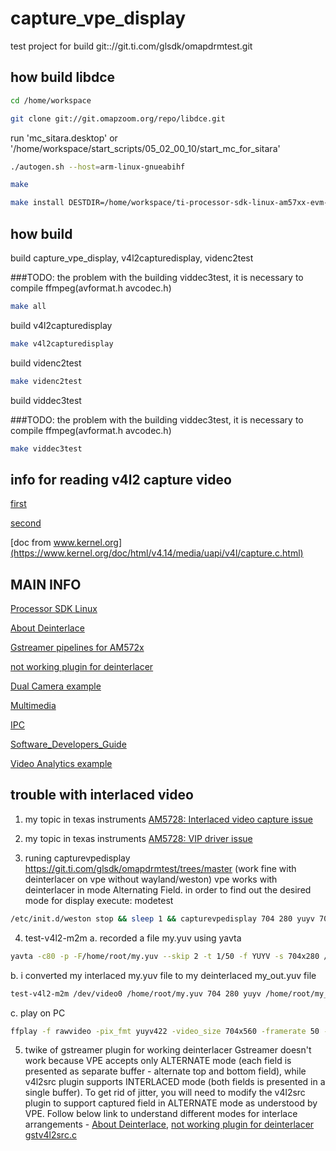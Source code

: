 # capture_vpe_display
test project for build git:://git.ti.com/glsdk/omapdrmtest.git

## how build libdce

```bash
cd /home/workspace

git clone git://git.omapzoom.org/repo/libdce.git
```

run 'mc_sitara.desktop' or '/home/workspace/start_scripts/05_02_00_10/start_mc_for_sitara'

```bash
./autogen.sh --host=arm-linux-gnueabihf

make

make install DESTDIR=/home/workspace/ti-processor-sdk-linux-am57xx-evm-05.02.00.10/linux-devkit/sysroots/armv7ahf-neon-linux-gnueabi
```
## how build
build capture_vpe_display, v4l2capturedisplay, videnc2test
 
 ###TODO: the problem with the building viddec3test, it is necessary to compile ffmpeg(avformat.h avcodec.h)
```bash
make all
```
build v4l2capturedisplay
```bash
make v4l2capturedisplay
```
build videnc2test
```bash
make videnc2test
```
build viddec3test
 
 ###TODO: the problem with the building viddec3test, it is necessary to compile ffmpeg(avformat.h avcodec.h)
```bash
make viddec3test
```

## info for reading v4l2 capture video

[first](http://jwhsmith.net/2014/12/capturing-a-webcam-stream-using-v4l2/)

[second](https://jayrambhia.com/blog/capture-v4l2)

[doc from www.kernel.org](https://www.kernel.org/doc/html/v4.14/media/uapi/v4l/capture.c.html)

## MAIN INFO
[Processor SDK Linux](http://software-dl.ti.com/processor-sdk-linux/esd/docs/latest/linux/index.html)

[About Deinterlace](https://www.linuxtv.org/downloads/legacy/video4linux/API/V4L2_API/spec-single/v4l2.html#v4l2-field)

[Gstreamer pipelines for AM572x](https://developer.ridgerun.com/wiki/index.php?title=Gstreamer_pipelines_for_AM572x)

[not working plugin for deinterlacer](https://github.com/GStreamer/gst-plugins-good/blob/master/sys/v4l2/gstv4l2src.c)

[Dual Camera example](http://software-dl.ti.com/processor-sdk-linux/esd/docs/latest/linux/Examples_and_Demos/Application_Demos/Dual_Camera_Demo.html)

[Multimedia](http://software-dl.ti.com/processor-sdk-linux/esd/docs/latest/linux/Foundational_Components_Multimedia_IVAHD.html?highlight=libdce)

[IPC](http://software-dl.ti.com/processor-sdk-linux/esd/docs/latest/linux/Foundational_Components_IPC.html?highlight=dce)

[Software_Developers_Guide](https://processors.wiki.ti.com/index.php/DRA7xx_GLSDK_Software_Developers_Guide)

[Video Analytics example](http://software-dl.ti.com/processor-sdk-linux/esd/docs/latest/linux/Examples_and_Demos/Application_Demos/Video_Analytics.html)

## trouble with interlaced video
1. my topic in texas instruments
 [AM5728: Interlaced video capture issue](https://e2e.ti.com/support/processors/f/791/t/835475)

2. my topic in texas instruments
 [AM5728: VIP driver issue](https://e2e.ti.com/support/processors/f/791/t/838687)
 
3. runing capturevpedisplay https://git.ti.com/glsdk/omapdrmtest/trees/master
 (work fine with deinterlacer on vpe without wayland/weston)
 vpe works with deinterlacer in mode Alternating Field.
 in order to find out the desired mode for display execute: modetest
 ```bash
 /etc/init.d/weston stop && sleep 1 && capturevpedisplay 704 280 yuyv 704 560 yuyv 1 3 -s 35:800x480
```
4. test-v4l2-m2m
 a. recorded a file my.yuv using yavta
 ```bash
 yavta -c80 -p -F/home/root/my.yuv --skip 2 -t 1/50 -f YUYV -s 704x280 /dev/video2
 ```
 b. i converted my interlaced my.yuv file to my deinterlaced my_out.yuv file
 ```bash
 test-v4l2-m2m /dev/video0 /home/root/my.yuv 704 280 yuyv /home/root/my_out.yuv 704 560 yuyv 1 1 80
 ```
 c. play on PC
 ```bash
 ffplay -f rawvideo -pix_fmt yuyv422 -video_size 704x560 -framerate 50 -i my_out.yuv
 ```
5. twike of gstreamer plugin for working deinterlacer
 Gstreamer doesn't work because VPE accepts only ALTERNATE mode (each field is presented as separate buffer - alternate top and bottom field), 
 while v4l2src plugin supports INTERLACED mode (both fields is presented in a single buffer). To get rid of jitter,
 you will need to modify the v4l2src plugin to support captured field in ALTERNATE mode as understood by VPE.
 Follow below link to understand different modes for interlace arrangements - [About Deinterlace](https://www.linuxtv.org/downloads/legacy/video4linux/API/V4L2_API/spec-single/v4l2.html#v4l2-field), [not working plugin for deinterlacer gstv4l2src.c](https://github.com/GStreamer/gst-plugins-good/blob/master/sys/v4l2/gstv4l2src.c)